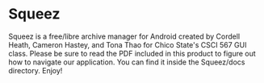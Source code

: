 Squeez
======

Squeez is a free/libre archive manager for Android created by Cordell Heath, Cameron Hastey, and Tona Thao for Chico State's CSCI 567 GUI class.
Please be sure to read the PDF included in this product to figure out how to navigate our application.
You can find it inside the Squeez/docs directory. 
Enjoy!
